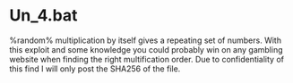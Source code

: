# Un_4.bat
%random% multiplication by itself gives a repeating set of numbers.
With this exploit and some knowledge you could probably win on any gambling website when finding the right multification order.
Due to confidentiality of this find I will only post the SHA256 of the file.
